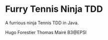 # Furry Tennis Ninja TDD
A furrious ninja Tennis TDD in Java. 

Hugo Forestier
Thomas Mairé
B3@EPSI
